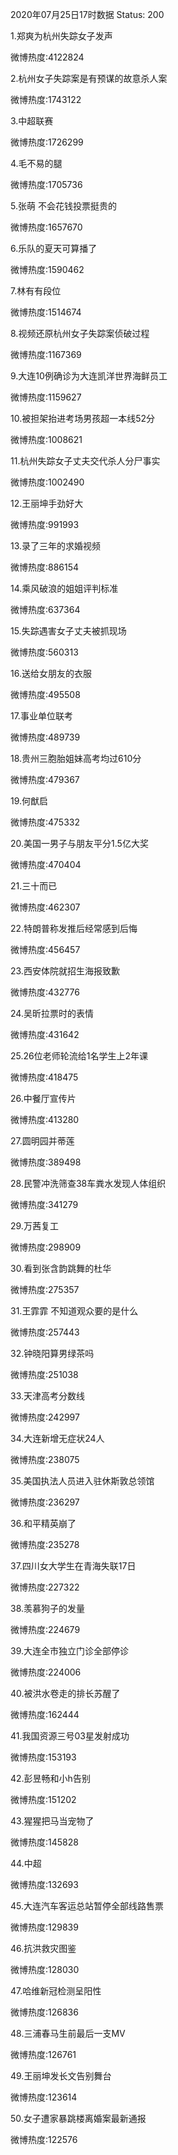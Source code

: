 2020年07月25日17时数据
Status: 200

1.郑爽为杭州失踪女子发声

微博热度:4122824

2.杭州女子失踪案是有预谋的故意杀人案

微博热度:1743122

3.中超联赛

微博热度:1726299

4.毛不易的腿

微博热度:1705736

5.张萌 不会花钱投票挺贵的

微博热度:1657670

6.乐队的夏天可算播了

微博热度:1590462

7.林有有段位

微博热度:1514674

8.视频还原杭州女子失踪案侦破过程

微博热度:1167369

9.大连10例确诊为大连凯洋世界海鲜员工

微博热度:1159627

10.被担架抬进考场男孩超一本线52分

微博热度:1008621

11.杭州失踪女子丈夫交代杀人分尸事实

微博热度:1002490

12.王丽坤手劲好大

微博热度:991993

13.录了三年的求婚视频

微博热度:886154

14.乘风破浪的姐姐评判标准

微博热度:637364

15.失踪遇害女子丈夫被抓现场

微博热度:560313

16.送给女朋友的衣服

微博热度:495508

17.事业单位联考

微博热度:489739

18.贵州三胞胎姐妹高考均过610分

微博热度:479367

19.何猷启

微博热度:475332

20.美国一男子与朋友平分1.5亿大奖

微博热度:470404

21.三十而已

微博热度:462307

22.特朗普称发推后经常感到后悔

微博热度:456457

23.西安体院就招生海报致歉

微博热度:432776

24.吴昕拉票时的表情

微博热度:431642

25.26位老师轮流给1名学生上2年课

微博热度:418475

26.中餐厅宣传片

微博热度:413280

27.圆明园并蒂莲

微博热度:389498

28.民警冲洗筛查38车粪水发现人体组织

微博热度:341279

29.万茜复工

微博热度:298909

30.看到张含韵跳舞的杜华

微博热度:275357

31.王霏霏 不知道观众要的是什么

微博热度:257443

32.钟晓阳算男绿茶吗

微博热度:251038

33.天津高考分数线

微博热度:242997

34.大连新增无症状24人

微博热度:238075

35.美国执法人员进入驻休斯敦总领馆

微博热度:236297

36.和平精英崩了

微博热度:235278

37.四川女大学生在青海失联17日

微博热度:227322

38.羡慕狗子的发量

微博热度:224679

39.大连全市独立门诊全部停诊

微博热度:224006

40.被洪水卷走的排长苏醒了

微博热度:162444

41.我国资源三号03星发射成功

微博热度:153193

42.彭昱畅和小h告别

微博热度:151202

43.猩猩把马当宠物了

微博热度:145828

44.中超

微博热度:132693

45.大连汽车客运总站暂停全部线路售票

微博热度:129839

46.抗洪救灾图鉴

微博热度:128030

47.哈维新冠检测呈阳性

微博热度:126836

48.三浦春马生前最后一支MV

微博热度:126761

49.王丽坤发长文告别舞台

微博热度:123614

50.女子遭家暴跳楼离婚案最新通报

微博热度:122576

